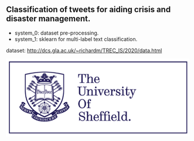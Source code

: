 
## Classification of tweets for aiding crisis and disaster management.

* system_0: dataset pre-processing.
* system_1: sklearn for multi-label text classification.

dataset: http://dcs.gla.ac.uk/~richardm/TREC_IS/2020/data.html

<img src="image/sheffield.png" width="500">
